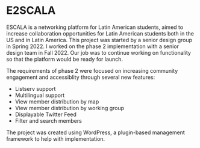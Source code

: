 # E2SCALA

ESCALA is a networking platform for Latin American students, aimed to increase collaboration opportunities for Latin American students both in the US and in Latin America. This project was started by a senior design group in Spring 2022. I worked on the phase 2 implementation with a senior design team in Fall 2022. Our job was to continue working on functionality so that the platform would be ready for launch.

The requirements of phase 2 were focused on increasing community engagement and accessiblity through several new features:
- Listserv support
- Multilingual support
- View member distribution by map
- View member distribution by working group
- Displayable Twitter Feed
- Filter and search members

The project was created using WordPress, a plugin-based management framework to help with implementation.
